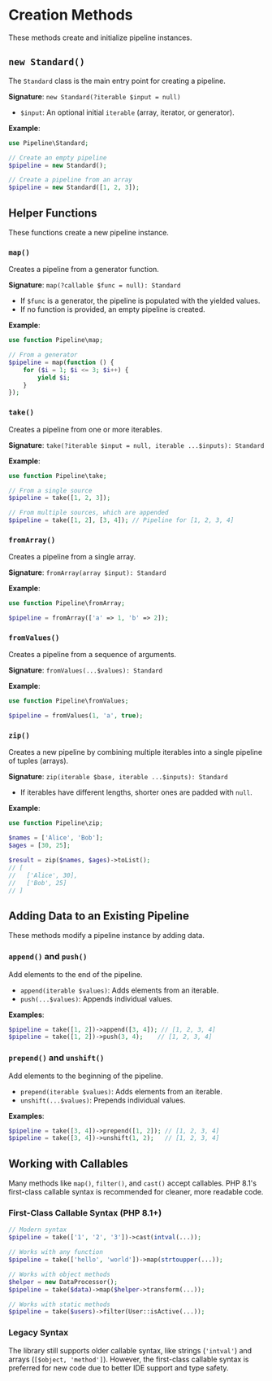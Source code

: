 # Creation Methods

These methods create and initialize pipeline instances.

## `new Standard()`

The `Standard` class is the main entry point for creating a pipeline.

**Signature**: `new Standard(?iterable $input = null)`

-   `$input`: An optional initial `iterable` (array, iterator, or generator).

**Example**:

```php
use Pipeline\Standard;

// Create an empty pipeline
$pipeline = new Standard();

// Create a pipeline from an array
$pipeline = new Standard([1, 2, 3]);
```

## Helper Functions

These functions create a new pipeline instance.

### `map()`

Creates a pipeline from a generator function.

**Signature**: `map(?callable $func = null): Standard`

-   If `$func` is a generator, the pipeline is populated with the yielded values.
-   If no function is provided, an empty pipeline is created.

**Example**:

```php
use function Pipeline\map;

// From a generator
$pipeline = map(function () {
    for ($i = 1; $i <= 3; $i++) {
        yield $i;
    }
});
```

### `take()`

Creates a pipeline from one or more iterables.

**Signature**: `take(?iterable $input = null, iterable ...$inputs): Standard`

**Example**:

```php
use function Pipeline\take;

// From a single source
$pipeline = take([1, 2, 3]);

// From multiple sources, which are appended
$pipeline = take([1, 2], [3, 4]); // Pipeline for [1, 2, 3, 4]
```

### `fromArray()`

Creates a pipeline from a single array.

**Signature**: `fromArray(array $input): Standard`

**Example**:

```php
use function Pipeline\fromArray;

$pipeline = fromArray(['a' => 1, 'b' => 2]);
```

### `fromValues()`

Creates a pipeline from a sequence of arguments.

**Signature**: `fromValues(...$values): Standard`

**Example**:

```php
use function Pipeline\fromValues;

$pipeline = fromValues(1, 'a', true);
```

### `zip()`

Creates a new pipeline by combining multiple iterables into a single pipeline of tuples (arrays).

**Signature**: `zip(iterable $base, iterable ...$inputs): Standard`

-   If iterables have different lengths, shorter ones are padded with `null`.

**Example**:

```php
use function Pipeline\zip;

$names = ['Alice', 'Bob'];
$ages = [30, 25];

$result = zip($names, $ages)->toList();
// [
//   ['Alice', 30],
//   ['Bob', 25]
// ]
```

## Adding Data to an Existing Pipeline

These methods modify a pipeline instance by adding data.

### `append()` and `push()`

Add elements to the end of the pipeline.

-   `append(iterable $values)`: Adds elements from an iterable.
-   `push(...$values)`: Appends individual values.

**Examples**:

```php
$pipeline = take([1, 2])->append([3, 4]); // [1, 2, 3, 4]
$pipeline = take([1, 2])->push(3, 4);    // [1, 2, 3, 4]
```

### `prepend()` and `unshift()`

Add elements to the beginning of the pipeline.

-   `prepend(iterable $values)`: Adds elements from an iterable.
-   `unshift(...$values)`: Prepends individual values.

**Examples**:

```php
$pipeline = take([3, 4])->prepend([1, 2]); // [1, 2, 3, 4]
$pipeline = take([3, 4])->unshift(1, 2);   // [1, 2, 3, 4]
```

## Working with Callables

Many methods like `map()`, `filter()`, and `cast()` accept callables. PHP 8.1's first-class callable syntax is recommended for cleaner, more readable code.

### First-Class Callable Syntax (PHP 8.1+)

```php
// Modern syntax
$pipeline = take(['1', '2', '3'])->cast(intval(...));

// Works with any function
$pipeline = take(['hello', 'world'])->map(strtoupper(...));

// Works with object methods
$helper = new DataProcessor();
$pipeline = take($data)->map($helper->transform(...));

// Works with static methods
$pipeline = take($users)->filter(User::isActive(...));
```

### Legacy Syntax

The library still supports older callable syntax, like strings (`'intval'`) and arrays (`[$object, 'method']`). However, the first-class callable syntax is preferred for new code due to better IDE support and type safety.
